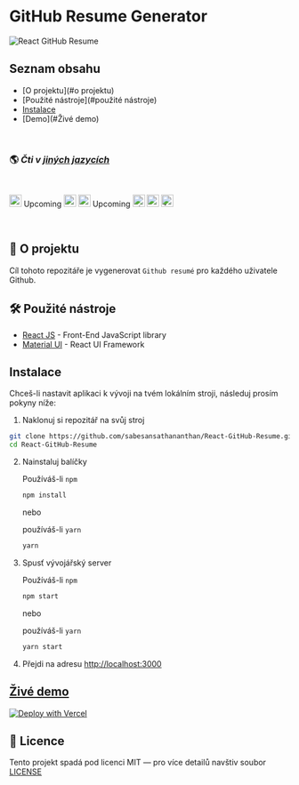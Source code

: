 # GitHub Resume Generator

![React GitHub Resume](./src/assets/readme/screenshot.png)

## Seznam obsahu

- [O projektu](#o projektu)
- [Použité nástroje](#použité nástroje)
- [Instalace](#instalace)
- [Demo](#Živé demo)

<br>

### 🌎 *Čti v [jiných jazycích](./translations/Translations.md)*

<br>

<kbd>[<img title="Deutsch" alt="Deutsch" src="https://cdn.staticaly.com/gh/hjnilsson/country-flags/master/svg/de.svg" width="22">](./translations/README.de.md)</kbd> Upcoming
<kbd>[<img title="Español" alt="Español" src="https://cdn.staticaly.com/gh/hjnilsson/country-flags/master/svg/es.svg" width="22">](./translations/README.es.md)</kbd>
<kbd>[<img title="Français" alt="Français" src="https://cdn.staticaly.com/gh/hjnilsson/country-flags/master/svg/fr.svg" width="22">](./translations/README.fr.md)</kbd> Upcoming
<kbd>[<img title="Shqip" alt="Shqip" src="https://cdn.staticaly.com/gh/hjnilsson/country-flags/master/svg/br.svg" width="22">](./translations/README.pt_br.md)</kbd>
<kbd>[<img title="Italiano" alt="Italiano" src="https://cdn.staticaly.com/gh/hjnilsson/country-flags/master/svg/it.svg" width="22">](./translations/README.it.md)</kbd>
<kbd>[<img title="Čeština" alt="Čeština" src="https://cdn.staticaly.com/gh/hjnilsson/country-flags/master/svg/cz.svg" width="22">](./translations/README.cs.md)</kbd>

<br>

## 🤔 O projektu

Cíl tohoto repozitáře je vygenerovat `Github resumé` pro každého uživatele Github.

## 🛠️ Použité nástroje

- [React JS](https://reactjs.org/) - Front-End JavaScript library
- [Material UI](https://material-ui.com/) - React UI Framework

## Instalace

Chceš-li nastavit aplikaci k vývoji na tvém lokálním stroji, následuj prosím pokyny níže:

1. Naklonuj si repozitář na svůj stroj

```bash
git clone https://github.com/sabesansathananthan/React-GitHub-Resume.git
cd React-GitHub-Resume
```

2. Nainstaluj balíčky

    Používáš-li `npm`
    ```bash
    npm install
    ```

    nebo

    používáš-li `yarn`
    ```bash
    yarn
    ```

3. Spusť vývojářský server

    Používáš-li `npm`
    ```bash
    npm start
    ```

    nebo

    používáš-li `yarn`
    ```bash
    yarn start
    ```

4. Přejdi na adresu <http://localhost:3000>

## [Živé demo](https://react-github-resume.vercel.app/)

[![Deploy with Vercel](https://vercel.com/button)](https://vercel.com/new/git/external?repository-url=https://github.com/sabesansathananthan/React-GitHub-Resume)

## 📄 Licence

Tento projekt spadá pod licenci MIT — pro více detailů navštiv soubor [LICENSE](./LICENSE)